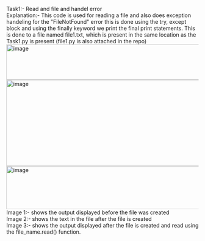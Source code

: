 Task1:- Read and file and handel error  
      Explanation:- This code is used for reading a file and also does exception handeling for the "FileNotFound" error
      this is done using the try, except block and using the finally keyword we print the final print statements.
      This is done to a file named file1.txt, which is present in the same location as the Task1.py is present (file1.py is also attached in the repo)
      <img width="777" height="93" alt="image" src="https://github.com/user-attachments/assets/f8803d0d-c048-441a-8fa4-b61d6c7b8180" />
      <img width="810" height="226" alt="image" src="https://github.com/user-attachments/assets/c1891c09-8bfe-4b26-a52c-5b1c5c83b0ba" />
      <img width="784" height="113" alt="image" src="https://github.com/user-attachments/assets/1fa10e15-22f4-4ca8-baf9-524ef42bf9aa" />  
      Image 1:- shows the output displayed before the file was created  
      Image 2:- shows the text in the file after the file is created  
      Image 3:- shows the output displayed after the file is created and read using the file_name.read() function.  
      



